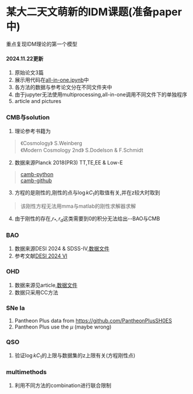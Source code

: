 # 某大二天文萌新的IDM课题(准备paper中)
重点复现IDM理论的第一个模型

#### 2024.11.22更新
1. 原始论文3篇
2. 展示用代码在[all-in-one.ipynb](all-in-one.ipynb)中
3. 各方法的数据与参考论文分在不同文件夹中
4. 由于jupyter无法使用multiprocessing,all-in-one调用不同文件下的单独程序
5. article and pictures

### CMB与solution
1. 理论参考书籍为
>《Cosmology》 S.Weinberg  
>《Modern Cosmology 2nd》 S.Dodelson & F.Schmidt
2. 数据来源Planck 2018(PR3) TT,TE,EE & Low-E
>[camb-python](https://camb.readthedocs.io/en/latest/index.html)  
>[camb-github](https://github.com/cmbant/CAMB)
3. 方程的是刚性的,刚性的点与$\log kC_1$的取值有关,并在z较大时取到
>该刚性方程无法用mma与matlab的刚性求解器求解
4. 由于刚性的存在,$r_{*},r_d$这类需要到0的积分无法给出--BAO与CMB

### BAO
1. 数据来源DESI 2024 & SDSS-IV,[数据文件](/BAO/BAO.csv)
2. 参考文献[DESI 2024 VI](https://arxiv.org/abs/2404.03002)

### OHD
1. 数据来源见article,[数据文件](/OHD/OHD.csv)
2. 数据只采用CC方法

### SNe Ia
1. Pantheon Plus data from https://github.com/PantheonPlusSH0ES
2. Pantheon Plus use the $\mu$ (maybe wrong)

### QSO
1. 验证$\log kC_1$的上限与数据集的z上限有关(方程刚性点)

### multimethods
1. 利用不同方法的combination进行联合限制